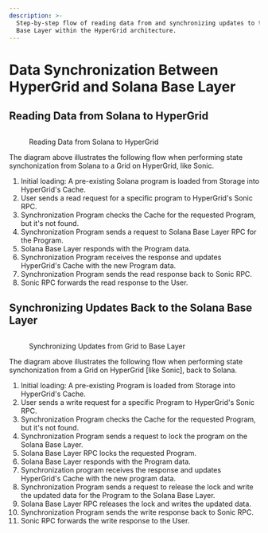 ```yaml
---
description: >-
  Step-by-step flow of reading data from and synchronizing updates to the Solana
  Base Layer within the HyperGrid architecture.
---
```


# Data Synchronization Between HyperGrid and Solana Base Layer

## Reading Data from Solana to HyperGrid

<figure><img src="../../../.gitbook/assets/image (3).png" alt=""><figcaption><p>Reading Data from Solana to HyperGrid</p></figcaption></figure>

The diagram above illustrates the following flow when performing state synchonization from Solana to a Grid on HyperGrid, like Sonic.

1. Initial loading: A pre-existing Solana program is loaded from Storage into HyperGrid's Cache.
2. User sends a read request for a specific program to HyperGrid's Sonic RPC.
3. Synchronization Program checks the Cache for the requested Program, but it's not found.
4. Synchronization Program sends a request to Solana Base Layer RPC for the Program.
5. Solana Base Layer responds with the Program data.
6. Synchronization Program receives the response and updates HyperGrid's Cache with the new Program data.
7. Synchronization Program sends the read response back to Sonic RPC.
8. Sonic RPC forwards the read response to the User.

## Synchronizing Updates Back to the Solana Base Layer

<figure><img src="../../../.gitbook/assets/image (4).png" alt=""><figcaption><p>Synchronizing Updates from Grid to Base Layer</p></figcaption></figure>

The diagram above illustrates the following flow when performing state synchonization from a Grid on HyperGrid \[like Sonic], back to Solana.

1. Initial loading: A pre-existing Program is loaded from Storage into HyperGrid's Cache.
2. User sends a write request for a specific Program to HyperGrid's Sonic RPC.
3. Synchronization Program checks the Cache for the requested Program, but it's not found.
4. Synchronization Program sends a request to lock the program on the Solana Base Layer.
5. Solana Base Layer RPC locks the requested Program.
6. Solana Base Layer responds with the Program data.
7. Synchronization program receives the response and updates HyperGrid's Cache with the new program data.
8. Synchronization Program sends a request to release the lock and write the updated data for the Program to the Solana Base Layer.
9. Solana Base Layer RPC releases the lock and writes the updated data.
10. Synchronization Program sends the write response back to Sonic RPC.
11. Sonic RPC forwards the write response to the User.
